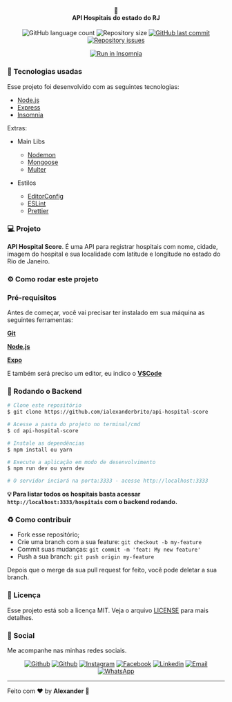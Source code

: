 <h4 align="center">
🏥<br>
 <b>API Hospitais do estado do RJ</b>
</h4>
<p align="center">
  <img alt="GitHub language count" src="https://img.shields.io/github/languages/count/ialexanderbrito/api-hospital-score.svg">

  <img alt="Repository size" src="https://img.shields.io/github/repo-size/ialexanderbrito/api-hospital-score.svg">
  
  <a href="https://github.com/ialexanderbrito/be-the-hero/commits/master">
    <img alt="GitHub last commit" src="https://img.shields.io/github/last-commit/ialexanderbrito/api-hospital-score.svg"></a>

  <a href="https://github.com/ialexanderbrito/api-hospital-score/issues">
    <img alt="Repository issues" src="https://img.shields.io/github/issues/ialexanderbrito/api-hospital-score.svg"></a>

</p>
<p align="center">
  <a href="https://raw.githubusercontent.com/ialexanderbrito/api-hospital-score/master/Insomnia_2020-06-10.json" target="_blank"><img src="https://insomnia.rest/images/run.svg" alt="Run in Insomnia"></a>
</p>

### :rocket: Tecnologias usadas
Esse projeto foi desenvolvido com as seguintes tecnologias:
- [Node.js](https://nodejs.org/)
- [Express](https://expressjs.com/pt-br/)
- [Insomnia](https://insomnia.rest/)

Extras:

- Main Libs
  - [Nodemon](https://nodemon.io/)
  - [Mongoose](https://mongoosejs.com/)
  - [Multer](https://github.com/expressjs/multer#readme)
  
- Estilos
  - [EditorConfig](https://editorconfig.org/)
  - [ESLint](https://eslint.org/)
  - [Prettier](https://prettier.io/)

### 💻 Projeto

<b>API Hospital Score</b>. É uma API para registrar hospitais com nome, cidade, imagem do hospital e sua localidade com latitude
e longitude no estado do Rio de Janeiro.

### ⚙ Como rodar este projeto

### Pré-requisitos

Antes de começar, você vai precisar ter instalado em sua máquina as seguintes ferramentas:

<b>[Git](https://git-scm.com)</b>

<b>[Node.js](https://nodejs.org/en/)</b>

<b>[Expo](https://expo.io)</b>

E também será preciso um editor, eu indico o <b>[VSCode](https://code.visualstudio.com/)</b>

### 🧭 Rodando o Backend

```bash
# Clone este repositório
$ git clone https://github.com/ialexanderbrito/api-hospital-score

# Acesse a pasta do projeto no terminal/cmd
$ cd api-hospital-score

# Instale as dependências
$ npm install ou yarn

# Execute a aplicação em modo de desenvolvimento
$ npm run dev ou yarn dev

# O servidor inciará na porta:3333 - acesse http://localhost:3333 
```
<b>💡 Para listar todos os hospitais basta acessar ``http://localhost:3333/hospitais`` com o backend rodando.</b>


### :recycle: Como contribuir

- Fork esse repositório;
- Crie uma branch com a sua feature: `git checkout -b my-feature`
- Commit suas mudanças: `git commit -m 'feat: My new feature'`
- Push a sua branch: `git push origin my-feature`

Depois que o merge da sua pull request for feito, você pode deletar a sua branch.

### :memo: Licença

Esse projeto está sob a licença MIT. Veja o arquivo [LICENSE](LICENSE) para mais detalhes.

### 📱 Social

Me acompanhe nas minhas redes sociais.

<p align="center">

   <a href="https://github.com/ialexanderbrito" target="_blank" >
    <img alt="Github" src="https://img.shields.io/badge/Github--%23F8952D?style=social&logo=github"></a>
    
   <a href="https://twitter.com/ialexanderbrito" target="_blank" > 
     <img alt="Github" src="https://img.shields.io/badge/Twitter--%23F8952D?style=social&logo=twitter"></a> 
  
  <a href="https://instagram.com/ialexanderbrito" target="_blank" >
    <img alt="Instagram" src="https://img.shields.io/badge/Instagram--%23F8952D?style=social&logo=instagram"></a> 
  
  <a href="https://facebook.com/ialexanderbrito" target="_blank" >
    <img alt="Facebook" src="https://img.shields.io/badge/Facebook--%23F8952D?style=social&logo=facebook"></a> 

  <a href="https://www.linkedin.com/in/ialexanderbrito/" target="_blank" >
    <img alt="Linkedin" src="https://img.shields.io/badge/Linkedin--%23F8952D?style=social&logo=linkedin"></a> 
  
  <a href="mailto:ialexanderbrito@gmail.com" target="_blank" >
    <img alt="Email" src="https://img.shields.io/badge/Email--%23F8952D?style=social&logo=gmail"></a> 
  
  <a href="https://api.whatsapp.com/send?phone=5521979434402" target="_blank" >
    <img alt="WhatsApp" src="https://img.shields.io/badge/Whatsapp--%23F8952D?style=social&logo=whatsapp"></a>
</p>

---

Feito com ❤️ by **Alexander** 🤙
